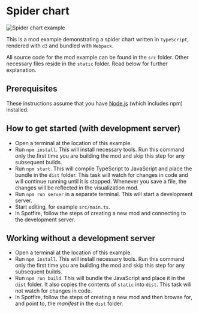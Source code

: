 # Spider chart

![Spider chart example](SpiderChartModExample.png)

This is a mod example demonstrating a spider chart written in `TypeScript`, rendered with `d3` and bundled with `Webpack`.

All source code for the mod example can be found in the `src` folder. Other necessary files reside in the `static` folder. Read below for further explanation.

## Prerequisites

These instructions assume that you have [Node.js](https://nodejs.org/en/) (which includes npm) installed.

## How to get started (with development server)

- Open a terminal at the location of this example.
- Run `npm install`. This will install necessary tools. Run this command only the first time you are building the mod and skip this step for any subsequent builds.
- Run `npm start`. This will compile TypeScript to JavaScript and place the bundle in the `dist` folder. This task will watch for changes in code and will continue running until it is stopped. Whenever you save a file, the changes will be reflected in the visualization mod.
- Run `npm run server` in a separate terminal. This will start a development server.
- Start editing, for example `src/main.ts`.
- In Spotfire, follow the steps of creating a new mod and connecting to the development server.

## Working without a development server

- Open a terminal at the location of this example.
- Run `npm install`. This will install necessary tools. Run this command only the first time you are building the mod and skip this step for any subsequent builds.
- Run `npm run build`. This will bundle the JavaScript and place it in the `dist` folder. It also copies the contents of `static` into `dist`. This task will not watch for changes in code.
- In Spotfire, follow the steps of creating a new mod and then browse for, and point to, the _manifest_ in the `dist` folder.
